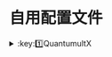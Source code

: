 # 自用配置文件

<details>
   <summary>:key:1️⃣QuantumultX</summary>    
## * 配置：[***QuantumultX.conf***](https://raw.githubusercontent.com/Repcz/Open-Proflies/main/QuantumultX/QuantumultX.conf) 

<details>
   <summary>:key:2️⃣Shadowrocket</summary> 
## * 配置：[***Shadowrocket.conf***](https://github.com/Repcz/Profiles/blob/Master/Shadowrocket/Shadowrocket.conf) 

## 3️⃣Clash For Windows 配置：
* [***CFW.yml***](https://github.com/Repcz/Profiles/blob/Master/Clash%20For%20Windows/CFW.yml) 
